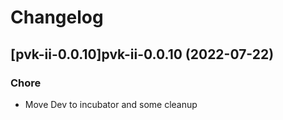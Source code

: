 # Changelog



## [pvk-ii-0.0.10]pvk-ii-0.0.10 (2022-07-22)

### Chore

- Move Dev to incubator and some cleanup
  
  